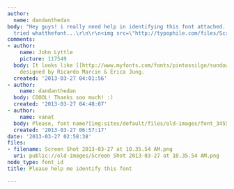 ```yaml
---
author:
  name: dandanthedan
body: "Hey guys! i really need help in identifying this font attached. I have already
  tried whatthefont...\r\n\r\n<img src=\"http://typophile.com/files/Screen%20Shot%202013-03-27%20at%2010.35.54%20AM.png\"/>"
comments:
- author:
    name: John Lyttle
    picture: 117549
  body: It looks like [[http://www.myfonts.com/fonts/pintassilgo/sundowners/|Sundowners]],
    designed by Ricardo Marcin & Erica Jung.
  created: '2013-03-27 04:01:56'
- author:
    name: dandanthedan
  body: COOOL! Thanks soo much! :)
  created: '2013-03-27 04:48:07'
- author:
    name: vanat
  body: Please, font name?[img:sites/default/files/old-images/font_3455.jpg]
  created: '2013-03-27 06:57:17'
date: '2013-03-27 02:58:38'
files:
- filename: Screen Shot 2013-03-27 at 10.35.54 AM.png
  uri: public://old-images/Screen Shot 2013-03-27 at 10.35.54 AM.png
node_type: font_id
title: Please help me identify this font

---
```

